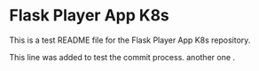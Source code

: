 # Flask Player App K8s

This is a test README file for the Flask Player App K8s repository.

This line was added to test the commit process.
another one .
